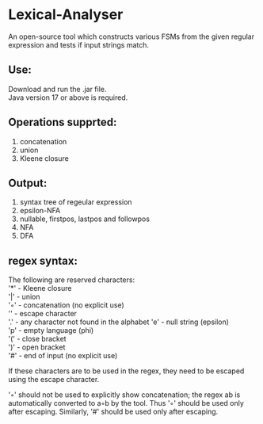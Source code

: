 # Lexical-Analyser
An open-source tool which constructs various FSMs from the given regular expression and tests if input strings match.

## Use:
Download and run the .jar file.  
Java version 17 or above is required.

## Operations supprted:
1) concatenation
2) union
3) Kleene closure

## Output:
1) syntax tree of regeular expression
2) epsilon-NFA
3) nullable, firstpos, lastpos and followpos
4) NFA
5) DFA

## regex syntax:

The following are reserved characters:  
'\*' - Kleene closure  
'|'  - union  
'◦'  - concatenation (no explicit use)  
'\'  - escape character  
'.'  - any character not found in the alphabet
'e'  - null string (epsilon)  
'p'  - empty language (phi)  
'('  - close bracket  
')'  - open bracket  
'#'  - end of input (no explicit use)
  
If these characters are to be used in the regex, they need to be escaped using the escape character.

'◦' should not be used to explicitly show concatenation; the regex ab is automatically converted to a◦b by the tool.
Thus '◦' should be used only after escaping.
Similarly, '#' should be used only after escaping.
